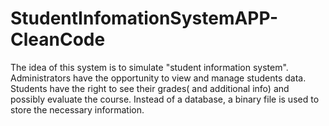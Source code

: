 # StudentInfomationSystemAPP-CleanCode
The idea of this system is to simulate "student information system".  Administrators have the opportunity to view and manage students data. Students have the right to see their grades( and additional info) and possibly evaluate the course. Instead of a database, a binary file is used to store the necessary information.
